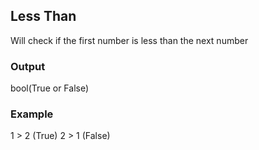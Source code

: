 ## Less Than

Will check if the first number is less than the next number
<br>

### Output
bool(True or False)
<br>

### Example

1 > 2 (True) 
2 > 1 (False)